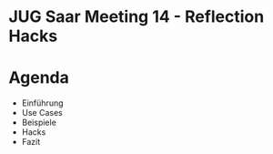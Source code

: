 # JUG Saar Meeting 14 - Reflection Hacks

# Agenda
- Einführung
- Use Cases
- Beispiele
- Hacks
- Fazit


